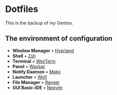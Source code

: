 # Dotfiles

This is the backup of my Gentoo.

## The environment of configuration

- **Window Manager** • [Hyprland](https://github.com/hyprwm/Hyprland)
- **Shell** • [Zsh](https://www.zsh.org)
- **Terminal** • [WezTerm](https://wezfurlong.org/wezterm/)
- **Panel** • [Waybar](https://aur.archlinux.org/packages/waybar-hyprland-git)
- **Notify Daemon** • [Mako](https://github.com/emersion/mako)
- **Launcher** • [Wofi](https://hg.sr.ht/~scoopta/wofi)
- **File Manager** • [Ranger](https://github.com/ranger/ranger)
- **GUI Basic-IDE** • [Neovim](https://neovim.io/)
